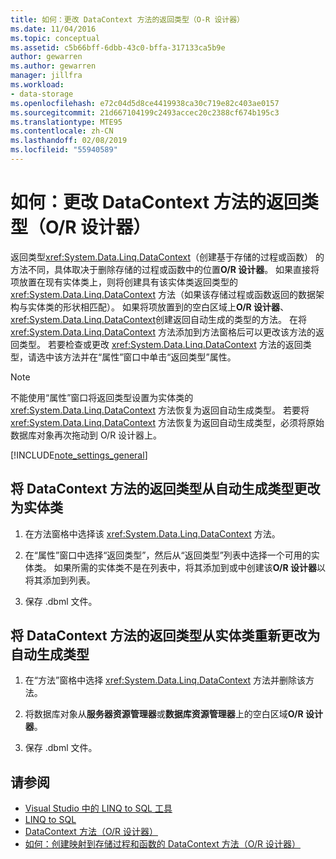 ```yaml
---
title: 如何：更改 DataContext 方法的返回类型（O-R 设计器）
ms.date: 11/04/2016
ms.topic: conceptual
ms.assetid: c5b66bff-6dbb-43c0-bffa-317133ca5b9e
author: gewarren
ms.author: gewarren
manager: jillfra
ms.workload:
- data-storage
ms.openlocfilehash: e72c04d5d8ce4419938ca30c719e82c403ae0157
ms.sourcegitcommit: 21d667104199c2493accec20c2388cf674b195c3
ms.translationtype: MTE95
ms.contentlocale: zh-CN
ms.lasthandoff: 02/08/2019
ms.locfileid: "55940589"
---
```

# <a name="how-to-change-the-return-type-of-a-datacontext-method-or-designer"></a>如何：更改 DataContext 方法的返回类型（O/R 设计器）
返回类型<xref:System.Data.Linq.DataContext>（创建基于存储的过程或函数） 的方法不同，具体取决于删除存储的过程或函数中的位置**O/R 设计器**。 如果直接将项放置在现有实体类上，则将创建具有该实体类返回类型的 <xref:System.Data.Linq.DataContext> 方法（如果该存储过程或函数返回的数据架构与实体类的形状相匹配）。 如果将项放置到的空白区域上**O/R 设计器**、<xref:System.Data.Linq.DataContext>创建返回自动生成的类型的方法。 在将 <xref:System.Data.Linq.DataContext> 方法添加到方法窗格后可以更改该方法的返回类型。 若要检查或更改 <xref:System.Data.Linq.DataContext> 方法的返回类型，请选中该方法并在“属性”窗口中单击“返回类型”属性。

> [!NOTE]
>  不能使用“属性”窗口将返回类型设置为实体类的 <xref:System.Data.Linq.DataContext> 方法恢复为返回自动生成类型。 若要将 <xref:System.Data.Linq.DataContext> 方法恢复为返回自动生成类型，必须将原始数据库对象再次拖动到 O/R 设计器上。

[!INCLUDE[note_settings_general](../data-tools/includes/note_settings_general_md.md)]

## <a name="to-change-the-return-type-of-a-datacontext-method-from-the-auto-generated-type-to-an-entity-class"></a>将 DataContext 方法的返回类型从自动生成类型更改为实体类

1.  在方法窗格中选择该 <xref:System.Data.Linq.DataContext> 方法。

2.  在“属性”窗口中选择“返回类型”，然后从“返回类型”列表中选择一个可用的实体类。 如果所需的实体类不是在列表中，将其添加到或中创建该**O/R 设计器**以将其添加到列表。

3.  保存 .dbml 文件。

## <a name="to-change-the-return-type-of-a-datacontext-method-from-an-entity-class-back-to-the-auto-generated-type"></a>将 DataContext 方法的返回类型从实体类重新更改为自动生成类型

1.  在“方法”窗格中选择 <xref:System.Data.Linq.DataContext> 方法并删除该方法。

2.  将数据库对象从**服务器资源管理器**或**数据库资源管理器**上的空白区域**O/R 设计器**。

3.  保存 .dbml 文件。

## <a name="see-also"></a>请参阅

- [Visual Studio 中的 LINQ to SQL 工具](../data-tools/linq-to-sql-tools-in-visual-studio2.md)
- [LINQ to SQL](/dotnet/framework/data/adonet/sql/linq/index)
- [DataContext 方法（O/R 设计器）](../data-tools/datacontext-methods-o-r-designer.md)
- [如何：创建映射到存储过程和函数的 DataContext 方法（O/R 设计器）](../data-tools/how-to-create-datacontext-methods-mapped-to-stored-procedures-and-functions-o-r-designer.md)